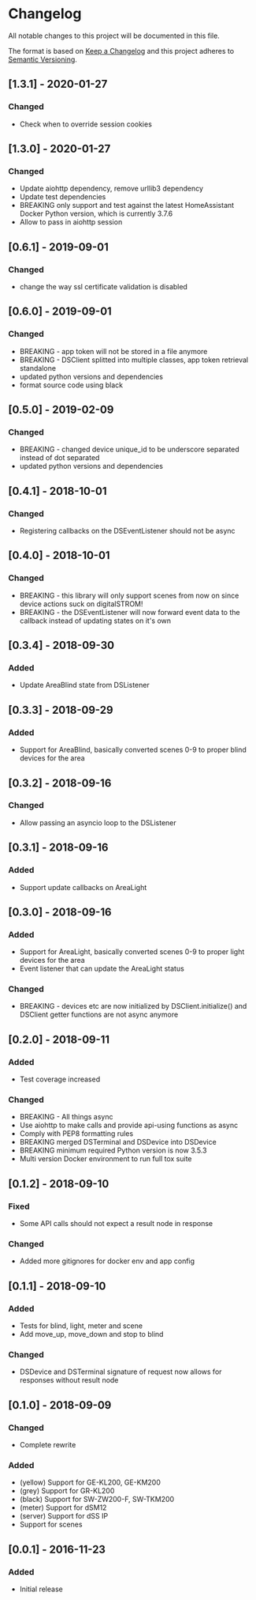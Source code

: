 # Changelog

All notable changes to this project will be documented in this file.

The format is based on [Keep a Changelog](http://keepachangelog.com/en/1.0.0/)
and this project adheres to [Semantic Versioning](http://semver.org/spec/v2.0.0.html).

## [1.3.1] - 2020-01-27

### Changed

- Check when to override session cookies

## [1.3.0] - 2020-01-27

### Changed

- Update aiohttp dependency, remove urllib3 dependency
- Update test dependencies
- BREAKING only support and test against the latest HomeAssistant Docker Python version, which is currently 3.7.6
- Allow to pass in aiohttp session

## [0.6.1] - 2019-09-01

### Changed

- change the way ssl certificate validation is disabled

## [0.6.0] - 2019-09-01

### Changed

- BREAKING - app token will not be stored in a file anymore
- BREAKING - DSClient splitted into multiple classes, app token retrieval standalone
- updated python versions and dependencies
- format source code using black

## [0.5.0] - 2019-02-09

### Changed

- BREAKING - changed device unique_id to be underscore separated instead of dot separated
- updated python versions and dependencies

## [0.4.1] - 2018-10-01

### Changed

- Registering callbacks on the DSEventListener should not be async

## [0.4.0] - 2018-10-01

### Changed

- BREAKING - this library will only support scenes from now on since device actions suck on digitalSTROM!
- BREAKING - the DSEventListener will now forward event data to the callback instead of updating states on it's own

## [0.3.4] - 2018-09-30

### Added

- Update AreaBlind state from DSListener

## [0.3.3] - 2018-09-29

### Added

- Support for AreaBlind, basically converted scenes 0-9 to proper blind devices for the area

## [0.3.2] - 2018-09-16

### Changed

- Allow passing an asyncio loop to the DSListener

## [0.3.1] - 2018-09-16

### Added

- Support update callbacks on AreaLight

## [0.3.0] - 2018-09-16

### Added

- Support for AreaLight, basically converted scenes 0-9 to proper light devices for the area
- Event listener that can update the AreaLight status

### Changed

- BREAKING - devices etc are now initialized by DSClient.initialize() and DSClient getter functions are not async anymore

## [0.2.0] - 2018-09-11

### Added

- Test coverage increased

### Changed

- BREAKING - All things async
- Use aiohttp to make calls and provide api-using functions as async
- Comply with PEP8 formatting rules
- BREAKING merged DSTerminal and DSDevice into DSDevice
- BREAKING minimum required Python version is now 3.5.3
- Multi version Docker environment to run full tox suite

## [0.1.2] - 2018-09-10

### Fixed

- Some API calls should not expect a result node in response

### Changed

- Added more gitignores for docker env and app config

## [0.1.1] - 2018-09-10

### Added

- Tests for blind, light, meter and scene
- Add move_up, move_down and stop to blind

### Changed

- DSDevice and DSTerminal signature of request now allows for responses without result node

## [0.1.0] - 2018-09-09

### Changed

- Complete rewrite

### Added

- (yellow) Support for GE-KL200, GE-KM200
- (grey) Support for GR-KL200
- (black) Support for SW-ZW200-F, SW-TKM200
- (meter) Support for dSM12
- (server) Support for dSS IP
- Support for scenes

## [0.0.1] - 2016-11-23

### Added

- Initial release

